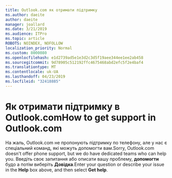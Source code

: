 ```yaml
---
title: Outlook.com як отримати підтримку
ms.author: daeite
author: daeite
manager: joallard
ms.date: 3/21/2019
ms.audience: ITPro
ms.topic: article
ROBOTS: NOINDEX, NOFOLLOW
localization_priority: Normal
ms.custom: 8000080
ms.openlocfilehash: e1d2739ad5e1e3d2c3d5f19aee344ee1ee2ab458
ms.sourcegitcommit: 9d78905c512192ffc4675468abd2efc5f2e4baf4
ms.translationtype: MT
ms.contentlocale: uk-UA
ms.lasthandoff: 04/23/2019
ms.locfileid: "32418885"
---
```

# <a name="how-to-get-support-in-outlookcom"></a><span data-ttu-id="5325f-102">Як отримати підтримку в Outlook.com</span><span class="sxs-lookup"><span data-stu-id="5325f-102">How to get support in Outlook.com</span></span>

<span data-ttu-id="5325f-103">На жаль, Outlook.com не пропонують підтримку по телефону, але у нас є спеціальний команд, які можуть допомогти вам.</span><span class="sxs-lookup"><span data-stu-id="5325f-103">Sorry, Outlook.com doesn't offer phone support, but we do have dedicated teams who can help you.</span></span>
<span data-ttu-id="5325f-104">Введіть своє запитання або описати вашу проблему, **допомогти** будо а потім виберіть **Довідка**.</span><span class="sxs-lookup"><span data-stu-id="5325f-104">Enter your question or describe your issue in the **Help** box above, and then select **Get help**.</span></span>


